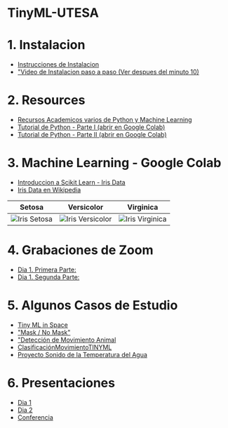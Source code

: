 # TinyML-UTESA

# 1. Instalacion
+ [Instrucciones de Instalacion](https://github.com/EdwinMarteZorrilla/tinyML-UTESA/blob/main/instalacion.md)
+ ["Video de Instalacion paso a paso (Ver despues del minuto 10)](https://www.youtube.com/watch?v=zXL2RrBrslI)

# 2. Resources
+ [Recursos Academicos varios de Python y Machine Learning](https://github.com/EdwinMarteZorrilla/tinyML-UTESA/blob/main/Academic-Resources/README.md)
+ [Tutorial de Python - Parte I (abrir en Google Colab)](https://github.com/EdwinMarteZorrilla/tinyML-UTESA/blob/main/week1.ipynb)
+ [Tutorial de Python - Parte II (abrir en Google Colab)](https://github.com/EdwinMarteZorrilla/tinyML-UTESA/blob/main/week2.ipynb)

# 3. Machine Learning - Google Colab
+ [Introduccion a Scikit Learn - Iris Data](https://colab.research.google.com/drive/146Vg6jE2-9a2FnxLAMrsi_0tufzecmWx)
+ [Iris Data en Wikipedia](https://es.wikipedia.org/wiki/Conjunto_de_datos_flor_iris)

| Setosa  | Versicolor |  Virginica |
| ------------- | ------------- |------------- |
|  ![Iris Setosa](https://upload.wikimedia.org/wikipedia/commons/thumb/5/56/Kosaciec_szczecinkowaty_Iris_setosa.jpg/330px-Kosaciec_szczecinkowaty_Iris_setosa.jpg)  | ![Iris Versicolor](https://upload.wikimedia.org/wikipedia/commons/thumb/4/41/Iris_versicolor_3.jpg/330px-Iris_versicolor_3.jpg)  | ![Iris Virginica](https://upload.wikimedia.org/wikipedia/commons/thumb/9/9f/Iris_virginica.jpg/330px-Iris_virginica.jpg)  | 

# 4. Grabaciones de Zoom
+ [Dia 1. Primera Parte: ](https://ufl.zoom.us/rec/share/KdJvAQbpeKhhJaiwJGWAtbkl8TTwJ0rAOKaTNDnecGh-J1dhHnGWtrWeB2n9Q_gf.kx-Cmmd4Ovim-gEe?startTime=1669669815000)
+ [Dia 1. Segunda Parte: ](https://ufl.zoom.us/rec/share/KdJvAQbpeKhhJaiwJGWAtbkl8TTwJ0rAOKaTNDnecGh-J1dhHnGWtrWeB2n9Q_gf.kx-Cmmd4Ovim-gEe?startTime=1669674743000)

# 5. Algunos Casos de Estudio
+ [Tiny ML in Space](https://www.youtube.com/watch?v=WcjOXgQbJkU)
+ ["Mask / No Mask"](https://www.youtube.com/watch?v=zbZuXWQ7fzY)
+ ["Detección de Movimiento Animal](https://www.youtube.com/watch?v=X8bxtJnGsEE)
+ [ClasificaciónMovimientoTINYML](https://www.youtube.com/watch?v=rTcwxhD6fbA)
+ [Proyecto Sonido de la Temperatura del Agua](https://www.hackster.io/mjrobot/listening-temperature-with-tinyml-7e1325)

# 6. Presentaciones
+ [Dia 1](https://github.com/EdwinMarteZorrilla/tinyML-UTESA/blob/main/1.0%20Intro.pptm)
+ [Dia 2](https://github.com/EdwinMarteZorrilla/tinyML-UTESA/blob/main/2.0%20Aplicaciones%20TinyML.pptm)
+ [Conferencia](https://github.com/EdwinMarteZorrilla/tinyML-UTESA/blob/main/Conferencia.pptm)


